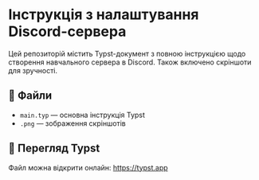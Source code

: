 
# Інструкція з налаштування Discord-сервера

Цей репозиторій містить Typst-документ з повною інструкцією щодо створення навчального сервера в Discord. Також включено скріншоти для зручності.

## 📂 Файли
- `main.typ` — основна інструкція Typst
- `.png` — зображення скріншотів

## 📄 Перегляд Typst
Файл можна відкрити онлайн: https://typst.app
